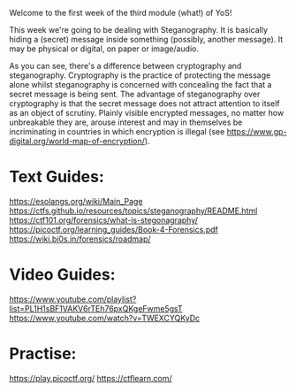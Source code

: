 Welcome to the first week of the third module (what!) of YoS!

This week we're going to be dealing with Steganography. It is basically hiding a (secret) message inside 
something (possibly, another message). It may be physical or digital, on paper or image/audio. 

As you can see, there's a difference between cryptography and steganography. Cryptography is the practice of protecting the message alone whilst steganography is concerned with concealing the fact that a secret message is being sent.
The advantage of steganography over cryptography is that the secret message does not attract attention to itself as an object of scrutiny. Plainly visible encrypted messages, no matter how unbreakable they are, arouse interest and may in themselves be incriminating in countries in which encryption is illegal (see https://www.gp-digital.org/world-map-of-encryption/).


# Text Guides:
https://esolangs.org/wiki/Main_Page
https://ctfs.github.io/resources/topics/steganography/README.html
https://ctf101.org/forensics/what-is-stegonagraphy/
https://picoctf.org/learning_guides/Book-4-Forensics.pdf
https://wiki.bi0s.in/forensics/roadmap/

# Video Guides:
https://www.youtube.com/playlist?list=PL1H1sBF1VAKV6rTEh76pxQKgeFwme5gsT
https://www.youtube.com/watch?v=TWEXCYQKyDc

# Practise:
https://play.picoctf.org/
https://ctflearn.com/

